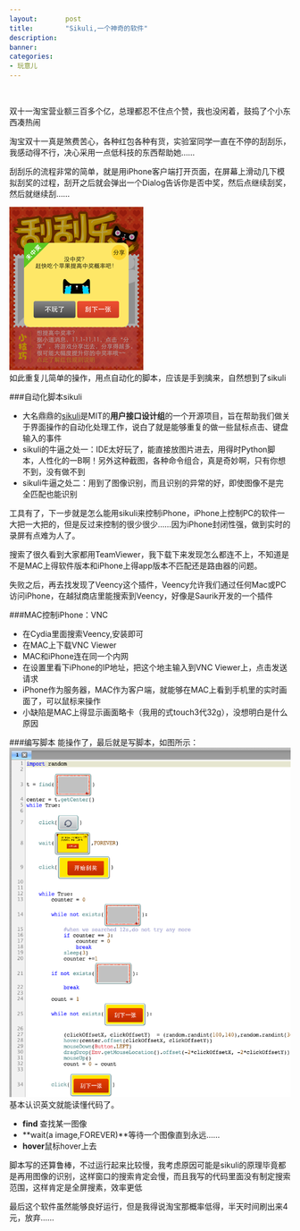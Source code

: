 ```yaml
---
layout:       post
title:        "Sikuli,一个神奇的软件"
description: 
banner: 
categories: 
- 玩意儿
---
```


<br />
    
双十一淘宝营业额三百多个亿，总理都忍不住点个赞，我也没闲着，鼓捣了个小东西凑热闹  
   
淘宝双十一真是煞费苦心，各种红包各种有货，实验室同学一直在不停的刮刮乐，我感动得不行，决心采用一点低科技的东西帮助她……  
  
刮刮乐的流程非常的简单，就是用iPhone客户端打开页面，在屏幕上滑动几下模拟刮奖的过程，刮开之后就会弹出一个Dialog告诉你是否中奖，然后点继续刮奖，然后就继续刮……  
  
  
![代码](/img/posts/淘宝刮奖.png)  
如此重复儿简单的操作，用点自动化的脚本，应该是手到擒来，自然想到了sikuli


###自动化脚本sikuli
- 大名鼎鼎的[sikuli](http://www.sikuli.org/)是MIT的**用户接口设计组**的一个开源项目，旨在帮助我们做关于界面操作的自动化处理工作，说白了就是能够重复的做一些鼠标点击、键盘输入的事件
- sikuli的牛逼之处一：IDE太好玩了，能直接放图片进去，用得时Python脚本，人性化的一B啊！另外这种截图，各种命令组合，真是奇妙啊，只有你想不到，没有做不到
- sikuli牛逼之处二：用到了图像识别，而且识别的异常的好，即使图像不是完全匹配也能识别

工具有了，下一步就是怎么能用sikuli来控制iPhone，iPhone上控制PC的软件一大把一大把的，但是反过来控制的很少很少……因为iPhone封闭性强，做到实时的录屏有点难为人了。  

搜索了很久看到大家都用TeamViewer，我下载下来发现怎么都连不上，不知道是不是MAC上得软件版本和iPhone上得app版本不匹配还是路由器的问题。   
  
  
失败之后，再去找发现了Veency这个插件，Veency允许我们通过任何Mac或PC访问iPhone，在越狱商店里能搜索到Veency，好像是Saurik开发的一个插件

###MAC控制iPhone：VNC
- 在Cydia里面搜索Veency,安装即可
- 在MAC上下载VNC Viewer
- MAC和iPhone连在同一个内网
- 在设置里看下iPhone的IP地址，把这个地主输入到VNC Viewer上，点击发送请求
- iPhone作为服务器，MAC作为客户端，就能够在MAC上看到手机里的实时画面了，可以鼠标来操作
- 小缺陷是MAC上得显示画面略卡（我用的式touch3代32g），没想明白是什么原因

###编写脚本
能操作了，最后就是写脚本，如图所示：  
![代码](/img/posts/淘宝刮奖sikuli.png)  
基本认识英文就能读懂代码了。

- **find** 查找某一图像
- **wait(a image,FOREVER)**等待一个图像直到永远……
- **hover**鼠标hover上去

脚本写的还算鲁棒，不过运行起来比较慢，我考虑原因可能是sikuli的原理毕竟都是再用图像的识别，这样窗口的搜索肯定会慢，而且我写的代码里面没有制定搜索范围，这样肯定是全屏搜素，效率更低

最后这个软件虽然能够良好运行，但是我得说淘宝那概率低得，半天时间刷出来4元，放弃……


